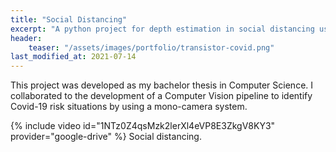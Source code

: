 ```yaml
---
title: "Social Distancing"
excerpt: "A python project for depth estimation in social distancing using a mono camera."
header:
    teaser: "/assets/images/portfolio/transistor-covid.png"
last_modified_at: 2021-07-14
---
```


This project was developed as my bachelor thesis in Computer Science. I collaborated to the development of a Computer Vision pipeline to identify Covid-19 risk situations by using a mono-camera system.

{% include video id="1NTz0Z4qsMzk2lerXl4eVP8E3ZkgV8KY3" provider="google-drive" %}
Social distancing.
